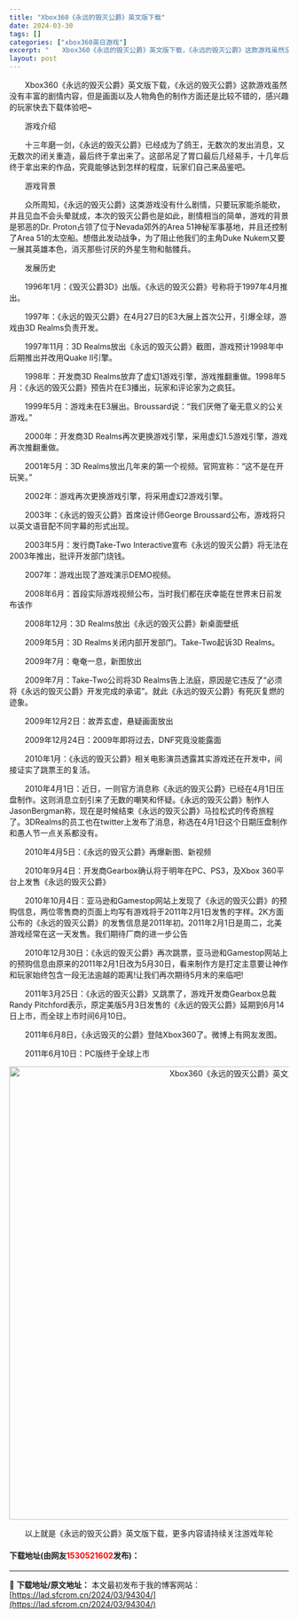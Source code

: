 ```yaml
---
title: "Xbox360《永远的毁灭公爵》英文版下载"
date: 2024-03-30
tags: []
categories: ["xbox360英日游戏"]
excerpt: "　　Xbox360《永远的毁灭公爵》英文版下载，《永远的毁灭公爵》这款游戏虽然没有丰富的剧情内容，但是画面以及人物角色的制作方面还是比较不错的，感兴趣的玩家快去下载体验吧~ 　　游戏介绍 　　十三年磨一剑，《永远的毁灭公爵》已经成为了鸽王，无数次的发出消息，又无数次的闭关重造，最后终于拿出来了。这部&hellip;"
layout: post
---
```


 <p>　　Xbox360《永远的毁灭公爵》英文版下载，《永远的毁灭公爵》这款游戏虽然没有丰富的剧情内容，但是画面以及人物角色的制作方面还是比较不错的，感兴趣的玩家快去下载体验吧~</p> <p>　　游戏介绍</p> <p>　　十三年磨一剑，《永远的毁灭公爵》已经成为了鸽王，无数次的发出消息，又无数次的闭关重造，最后终于拿出来了。这部吊足了胃口最后几经易手，十几年后终于拿出来的作品，究竟能够达到怎样的程度，玩家们自己来品鉴吧。</p> <p>　　游戏背景</p> <p>　　众所周知，《永远的毁灭公爵》这类游戏没有什么剧情，只要玩家能杀能砍，并且见血不会头晕就成，本次的毁灭公爵也是如此，剧情相当的简单，游戏的背景是邪恶的Dr. Proton占领了位于Nevada郊外的Area 51神秘军事基地，并且还控制了Area 51的太空船。想借此发动战争，为了阻止他我们的主角Duke Nukem又要一展其英雄本色，消灭那些讨厌的外星生物和骷髅兵。</p> <p>　　发展历史</p> <p>　　1996年1月：《毁灭公爵3D》出版。《永远的毁灭公爵》号称将于1997年4月推出。</p> <p>　　1997年：《永远的毁灭公爵》在4月27日的E3大展上首次公开，引爆全球，游戏由3D Realms负责开发。</p> <p>　　1997年11月：3D Realms放出《永远的毁灭公爵》截图，游戏预计1998年中后期推出并改用Quake Ⅱ引擎。</p> <p>　　1998年：开发商3D Realms放弃了虚幻1游戏引擎，游戏推翻重做。1998年5月：《永远的毁灭公爵》预告片在E3播出，玩家和评论家为之疯狂。</p> <p>　　1999年5月：游戏未在E3展出。Broussard说：&ldquo;我们厌倦了毫无意义的公关游戏。&rdquo;</p> <p>　　2000年：开发商3D Realms再次更换游戏引擎，采用虚幻1.5游戏引擎，游戏再次推翻重做。</p> <p>　　2001年5月：3D Realms放出几年来的第一个视频。官网宣称：&ldquo;这不是在开玩笑。&rdquo;</p> <p>　　2002年：游戏再次更换游戏引擎，将采用虚幻2游戏引擎。</p> <p>　　2003年：《永远的毁灭公爵》首席设计师George Broussard公布，游戏将只以英文语音配不同字幕的形式出现。</p> <p>　　2003年5月：发行商Take-Two Interactive宣布《永远的毁灭公爵》将无法在2003年推出，批评开发部门烧钱。</p> <p>　　2007年：游戏出现了游戏演示DEMO视频。</p> <p>　　2008年6月：首段实际游戏视频公布，当时我们都在庆幸能在世界末日前发布该作</p> <p>　　2008年12月：3D Realms放出《永远的毁灭公爵》新桌面壁纸</p> <p>　　2009年5月：3D Realms关闭内部开发部门。Take-Two起诉3D Realms。</p> <p>　　2009年7月：奄奄一息，新图放出</p> <p>　　2009年7月：Take-Two公司将3D Realms告上法庭，原因是它违反了&ldquo;必须将《永远的毁灭公爵》开发完成的承诺&rdquo;。就此《永远的毁灭公爵》有死灰复燃的迹象。</p> <p>　　2009年12月2日：故弄玄虚，悬疑画面放出</p> <p>　　2009年12月24日：2009年即将过去，DNF究竟没能露面</p> <p>　　2010年1月：《永远的毁灭公爵》相关电影演员透露其实游戏还在开发中，间接证实了跳票王的复活。</p> <p>　　2010年4月1日：近日，一则官方消息称《永远的毁灭公爵》已经在4月1日压盘制作。这则消息立刻引来了无数的嘲笑和怀疑。《永远的毁灭公爵》制作人JasonBergman称，现在是时候结束《永远的毁灭公爵》马拉松式的传奇旅程了。3DRealms的员工也在twitter上发布了消息，称选在4月1日这个日期压盘制作和愚人节一点关系都没有。</p> <p>　　2010年4月5日：《永远的毁灭公爵》再爆新图、新视频</p> <p>　　2010年9月4日：开发商Gearbox确认将于明年在PC、PS3，及Xbox 360平台上发售《永远的毁灭公爵》</p> <p>　　2010年10月4日：亚马逊和Gamestop网站上发现了《永远的毁灭公爵》的预购信息，两位零售商的页面上均写有游戏将于2011年2月1日发售的字样。2K方面公布的《永远的毁灭公爵》的发售信息是2011年初。2011年2月1日是周二，北美游戏经常在这一天发售。我们期待厂商的进一步公告</p> <p>　　2010年12月30日：《永远的毁灭公爵》再次跳票，亚马逊和Gamestop网站上的预购信息由原来的2011年2月1日改为5月30日，看来制作方是打定主意要让神作和玩家始终包含一段无法逾越的距离!让我们再次期待5月末的来临吧!</p> <p>　　2011年3月25日：《永远的毁灭公爵》又跳票了，游戏开发商Gearbox总裁Randy Pitchford表示，原定美版5月3日发售的《永远的毁灭公爵》延期到6月14日上市，而全球上市时间6月10日。</p> <p>　　2011年6月8日，《永远毁灭的公爵》登陆Xbox360了。微博上有网友发图。</p> <p>　　2011年6月10日：PC版终于全球上市</p> <p align="center"><img align="" border="0" src="https://lad.sfcrom.cn/wp-content/uploads/2024/03/20240330_6607d44c68a91.jpg" width="818" alt="Xbox360《永远的毁灭公爵》英文版下载" /></p> <p>　　以上就是《永远的毁灭公爵》英文版下载，更多内容请持续关注游戏年轮</p> <p><h4>下载地址(由网友<font color="red">1530521602</font>发布)：</h4></p> 

---
📖 **下载地址/原文地址：** 本文最初发布于我的博客网站：[https://lad.sfcrom.cn/2024/03/94304/](https://lad.sfcrom.cn/2024/03/94304/)
